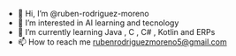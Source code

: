 - 👋 Hi, I’m @ruben-rodriguez-moreno
- 👀 I’m interested in AI learning and tecnology
- 🌱 I’m currently learning Java , C , C# , Kotlin and ERPs
- 📫 How to reach me rubenrodriguezmoreno5@gmail.com
